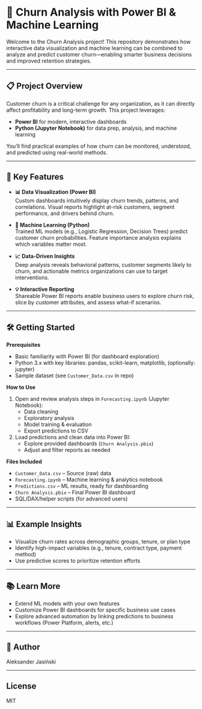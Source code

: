 # 🚀 Churn Analysis with Power BI & Machine Learning

Welcome to the Churn Analysis project! This repository demonstrates how interactive data visualization and machine learning can be combined to analyze and predict customer churn—enabling smarter business decisions and improved retention strategies.

---

## 📋 Project Overview

Customer churn is a critical challenge for any organization, as it can directly affect profitability and long-term growth. This project leverages:
- **Power BI** for modern, interactive dashboards
- **Python (Jupyter Notebook)** for data prep, analysis, and machine learning

You’ll find practical examples of how churn can be monitored, understood, and predicted using real-world methods.

---

## 🔑 Key Features

- **📊 Data Visualization (Power BI)**  
  Custom dashboards intuitively display churn trends, patterns, and correlations. Visual reports highlight at-risk customers, segment performance, and drivers behind churn.

- **🤖 Machine Learning (Python)**  
  Trained ML models (e.g., Logistic Regression, Decision Trees) predict customer churn probabilities. Feature importance analysis explains which variables matter most.

- **📈 Data-Driven Insights**  
  Deep analysis reveals behavioral patterns, customer segments likely to churn, and actionable metrics organizations can use to target interventions.

- **💡 Interactive Reporting**  
  Shareable Power BI reports enable business users to explore churn risk, slice by customer attributes, and assess what-if scenarios.

---

## 🛠️ Getting Started

**Prerequisites**
- Basic familiarity with Power BI (for dashboard exploration)
- Python 3.x with key libraries: pandas, scikit-learn, matplotlib, (optionally: jupyter)
- Sample dataset (see `Customer_Data.csv` in repo)

**How to Use**
1. Open and review analysis steps in `Forecasting.ipynb` (Jupyter Notebook):  
   - Data cleaning  
   - Exploratory analysis  
   - Model training & evaluation  
   - Export predictions to CSV
2. Load predictions and clean data into Power BI:
   - Explore provided dashboards (`Churn Analysis.pbix`)
   - Adjust and filter reports as needed

**Files Included**
- `Customer_Data.csv` – Source (raw) data
- `Forecasting.ipynb` – Machine learning & analytics notebook
- `Predictions.csv` – ML results, ready for dashboarding
- `Churn Analysis.pbix` – Final Power BI dashboard
- SQL/DAX/helper scripts (for advanced users)

---

## 📊 Example Insights

- Visualize churn rates across demographic groups, tenure, or plan type
- Identify high-impact variables (e.g., tenure, contract type, payment method)
- Use predictive scores to prioritize retention efforts

---

## 📚 Learn More

- Extend ML models with your own features
- Customize Power BI dashboards for specific business use cases
- Explore advanced automation by linking predictions to business workflows (Power Platform, alerts, etc.)

---

## 👤 Author

Aleksander Jasiński

---

## License

MIT

